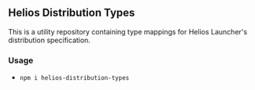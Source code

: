 ## Helios Distribution Types

This is a utility repository containing type mappings for Helios Launcher's distribution specification.

### Usage

* `npm i helios-distribution-types`